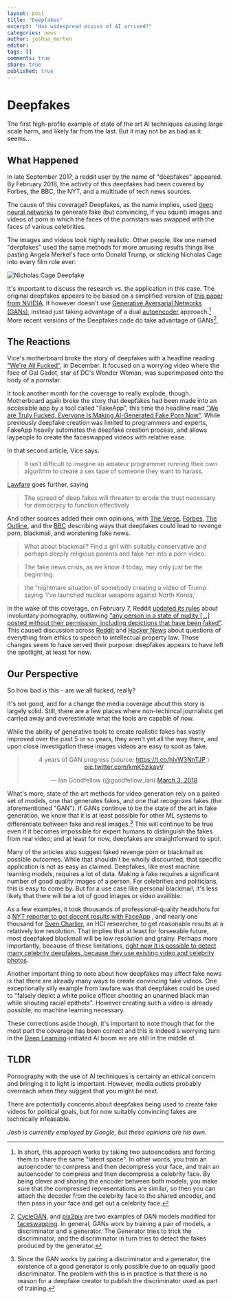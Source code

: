 ```yaml
---
layout: post
title: "Deepfakes"
excerpt: "Has widespread misuse of AI arrived?"
categories: news
author: joshua_morton
editor: 
tags: []
comments: true
share: true
published: true
---
```


# Deepfakes

The first high-profile example of state of the art AI techniques causing large scale harm, 
and likely far from the last. But it may not be as bad as it seems...

## What Happened

In late September 2017, a reddit user by the name of "deepfakes" appeared. By
February 2018, the activity of this deepfakes had been covered by Forbes, the
BBC, the NYT, and a multitude of tech news sources.

The cause of this coverage? Deepfakes, as the name implies, used
[deep](http://theai.wiki/Deep%20Learning) [neural
networks](http://theai.wiki/Neural%20Network) to generate fake (but convincing,
if you squint) images and videos of porn in which the faces of the pornstars was
swapped with the faces of various celebrities.  

The images and videos look highly realistic. Other people, like one named
"derpfakes" used the same methods for more amusing results things like pasting
Angela Merkel's face onto Donald Trump, or sticking Nicholas Cage into every
film role ever:

![Nicholas Cage Deepfake]({{site_url}}/images/2018-3-15-deepfakes/cage.jpg)

It's important to discuss the research vs. the application in this case. The
original deepfakes appears to be based on a simplified version of [this paper
from NVIDIA](https://arxiv.org/abs/1703.00848). It however doesn't use
[Generative Aversarial Networks
(GANs)](http://theai.wiki/Generative%20Adversarial%20Network%20%28GAN%29),
instead just taking advantage of a dual
[autoencoder](http://theai.wiki/Autoencoder) approach.[^autoencoder] More recent
versions of the Deepfakes code do take advantage of GANs[^GAN].

## The Reactions

Vice's motherboard broke the story of deepfakes with a headline reading ["We're
All
Fucked"](https://motherboard.vice.com/en_us/article/gydydm/gal-gadot-fake-ai-porn),
in December. It focused on a worrying video where the face of Gal Gadot, star of
DC's Wonder Woman, was superimposed onto the body of a pornstar.

It took another month for the coverage to really explode, though. Motherboard
again broke the story that deepfakes had been made into an accessible app by a
tool called "FakeApp", this time the headline read ["We are Truly Fucked,
Everyone Is Making AI-Generated Fake Porn
Now"](https://motherboard.vice.com/en_us/article/bjye8a/reddit-fake-porn-app-daisy-ridley).
While previously deepfake creation was limited to programmers and experts,
FakeApp heavily automates the deepfake creation process, and allows laypeople to
create the faceswapped videos with relative ease.  

In that second article, Vice says:

> It isn’t difficult to imagine an amateur programmer running their own
> algorithm to create a sex tape of someone they want to harass.

[Lawfare](https://lawfareblog.com/deep-fakes-looming-crisis-national-security-democracy-and-privacy)
goes further, saying

> The spread of deep fakes will threaten to erode the trust necessary for
> democracy to function effectively

And other sources added their own opinions, with 
[The Verge](https://www.theverge.com/2018/1/24/16929148/fake-celebrity-porn-ai-deepfake-face-swapping-artificial-intelligence-reddit),
[Forbes](https://www.forbes.com/sites/ianmorris/2018/02/05/fakeapp-allows-anyone-to-make-deepfake-porn-of-anyone/#1cbb82b7391c),
[The Outline](https://theoutline.com/post/3179/deepfake-videos-are-freaking-experts-out?zd=2&zi=7uvt66te),
and the [BBC](http://www.bbc.com/news/technology-42912529)
describing ways that deepfakes could lead to revenge porn, blackmail, and
worstening fake news.

> What about blackmail? Find a girl with suitably conservative and perhaps
> deeply religious parents and fake her into a porn video.

> The fake news crisis, as we know it today, may only just be the beginning.

> the “nightmare situation of somebody creating a video of Trump saying ‘I’ve
> launched nuclear weapons against North Korea,’

In the wake of this coverage, on February 7, Reddit [updated its
rules](https://www.reddit.com/r/announcements/comments/7vxzrb/update_on_sitewide_rules_regarding_involuntary/)
about involuntary pornography, outlawing ["any person in a state of nudity [...]
posted without their permission, including depictions that have been
faked"](https://www.reddithelp.com/en/categories/rules-reporting/account-and-community-restrictions/do-not-post-involuntary-pornography).
This caused discussion across
[Reddit](https://www.reddit.com/r/SubredditDrama/comments/7vy9cw/rdeepfakes_the_aigenerated_fake_celebrity_porn/)
and [Hacker News](https://news.ycombinator.com/item?id=16327489) about questions
of everything from ethics to speech to intellectual property law. Those changes
seem to have served their purpose: deepfakes appears to have left the spotlight,
at least for now.

## Our Perspective

So how bad is this - are we all fucked, really?

It's not good, and for a change the media coverage about this story is largely
solid. Still, there are a few places where non-techincal journalists get carried
away and overestimate what the tools are capable of now. 

While the ability of generative tools to create realistic fakes has vastly
improved over the past 5 or so years, they aren't yet all the way there,
and upon close investigation these images videos are easy to spot as fake.

<center>
<blockquote class="twitter-tweet" data-lang="en"><p lang="en" dir="ltr">4 years
of GAN progress (source: <a
href="https://t.co/hlxW3NnTJP">https://t.co/hlxW3NnTJP</a> ) <a
href="https://t.co/kmK5zikayV">pic.twitter.com/kmK5zikayV</a></p>&mdash; Ian
Goodfellow (@goodfellow_ian) <a
href="https://twitter.com/goodfellow_ian/status/969776035649675265?ref_src=twsrc%5Etfw">March
3, 2018</a></blockquote>
<script async src="https://platform.twitter.com/widgets.js"
charset="utf-8"></script>
</center>

What's more, state of the art methods for video generation rely on a paired set
of models, one that generates fakes, and one that recognizes fakes (the
aforementioned "GAN"). If GANs continue to be the state of the art in fake
generation, we know that it is at least possible for other ML systems to
differentiate between fake and real images.[^GAN2] This will continue to be true
even if it becomes impossible for expert humans to distinguish the fakes from
real video; and at least for now, deepfakes are straightforward to spot.

Many of the articles also suggest faked revenge porn or blackmail as possible
outcomes. While that shouldn't be wholly discounted, that specific application
is not as easy as claimed. Deepfakes, like most machine learning models,
requires a lot of data. Making a fake requires a significant number of good
quality images of a person. For celebrities and politicians, this is easy to
come by. But for a use case like personal blackmail, it's less likely that
there will be a lot of good images or video availible. 

As a few examples, it took thousands of professional-quality headshots for a
[NYT reporter to get decent results with
FaceApp](https://www.nytimes.com/2018/03/04/technology/fake-videos-deepfakes.html)
, and nearly one thousand for [Sven
Charlier](http://svencharleer.com/blog/2018/02/02/family-fun-with-deepfakes-or-how-i-got-my-wife-onto-the-tonight-show/),
an HCI researcher, to get reasonable results at a relatively low resolution.
That implies that at least for forseeable future, most deepfaked blackmail will
be low resolution and grainy. Perhaps more importantly, because of these
limitations, [right now it is possible to detect many celebrity deepfakes,
because they use existing video and celebrity
photos](https://www.wired.com/story/gfycat-artificial-intelligence-deepfakes/).

Another important thing to note about how deepfakes may affect fake news is that
there are already many ways to create convincing fake videos. One exceptionally
silly example from lawfare was that deepfakes could be used to "falsely depict a
white police officer shooting an unarmed black man while shouting racial
epithets". However creating such a video is already possible, no machine
learning necessary.

These corrections aside though, it's important to note though that for the most
part the coverage has been correct and this is indeed a worrying turn in the
[Deep Learning](http://theai.wiki/Deep%20Learning)-initiated AI boom we are
still in the middle of.

## TLDR

Pornography with the use of AI techniques is certainly an ethical concern and
bringing it to light is important. However, media outlets probably overreach
when they suggest that you might be next.

There are potentially concerns about deepfakes being used to create fake videos
for political goals, but for now suitably convincing fakes are technically
infeasable.


*Josh is currently employed by Google, but these opinions are his own.*

[^autoencoder]: In short, this approach works by taking two autoencoders and forcing them to share the same "latent space". In other words, you train an autoencoder to compress and then decompress your face, and train an autoencoder to compress and then decompress a celebrity face. By being clever and sharing the encoder between both models, you make sure that the compressed representations are similar, so then you can attach the decoder from the celebrity face to the shared encoder, and then pass in your face and get out a celebrity face.
[^GAN]: [CycleGAN](https://github.com/junyanz/CycleGAN), and [pix2pix](https://github.com/phillipi/pix2pix) are two examples of GAN models modified for [faceswapping](https://github.com/shaoanlu/faceswap-GAN). In general, GANs work by training a pair of models, a discriminator and a generator. The Generator tries to trick the discriminator, and the discriminator in turn tries to detect the fakes produced by the generator.
[^GAN2]: Since the GAN works by pairing a discriminator and a generator, the existence of a good generator is only possible due to an equally good discriminator. The problem with this is in practice is that there is no reason for a deepfake creator to publish the discriminator used as part of training.

